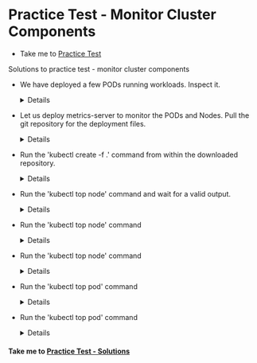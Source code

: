 # Practice Test - Monitor Cluster Components
  - Take me to [Practice Test](https://kodekloud.com/courses/539883/lectures/9816628)
  
Solutions to practice test - monitor cluster components
- We have deployed a few PODs running workloads. Inspect it.

  <details>
  
  ```
  $ kubectl get pods
  ```
  </details>
  
- Let us deploy metrics-server to monitor the PODs and Nodes. Pull the git repository for the deployment files.

  <details>
  
  ```
  $ git clone https://github.com/kodekloudhub/kubernetes-metrics-server.git
  ```
  </details>
  
- Run the 'kubectl create -f .' command from within the downloaded repository.

  <details>
  
  ```
  $ cd kubernetes-metrics-server
  $ kubectl create -f .
  ```
  </details>
    
- Run the 'kubectl top node' command and wait for a valid output.

  <details>
  
  ```
  $ kubectl top node
  ```
  </details>
  
- Run the 'kubectl top node' command

  <details>
  
  ```
  $ kubectl top node
  ```
  </details>
  
- Run the 'kubectl top node' command
  
  <details>
  
  ```
  $ kubectl top node
  ```
  </details>
  
- Run the 'kubectl top pod' command
  
  <details>
  
  ```
  $ kubectl top pod
  ```
  </details>
  
- Run the 'kubectl top pod' command
  
  <details>
  
  ```
  $ kubectl top pod
  ```
  </details>
  
#### Take me to [Practice Test - Solutions](https://kodekloud.com/courses/certified-kubernetes-administrator-with-practice-tests/lectures/13290102)

